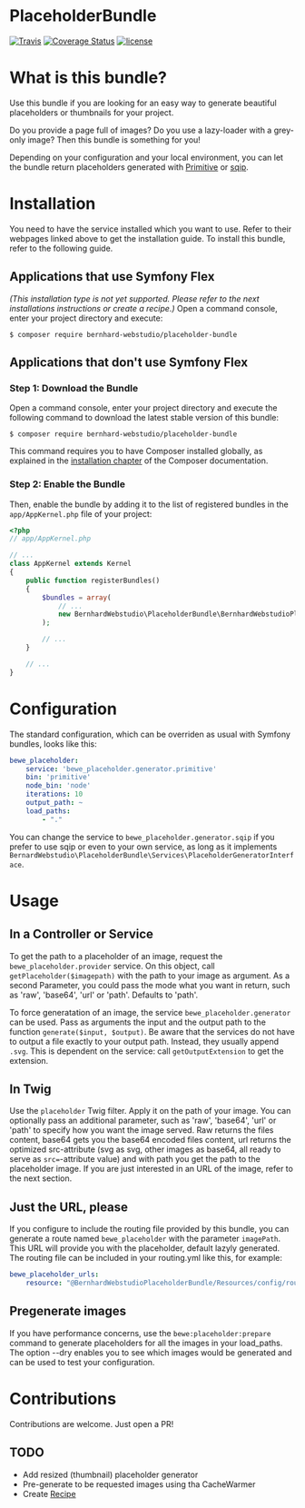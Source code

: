 # PlaceholderBundle

[![Travis](https://img.shields.io/travis/BernhardWebstudio/PlaceholderBundle.svg?style=flat-square)](https://travis-ci.org/BernhardWebstudio/PlaceholderBundle)
[![Coverage Status](https://img.shields.io/coveralls/github/BernhardWebstudio/PlaceholderBundle.svg?style=flat-square)](https://coveralls.io/github/BernhardWebstudio/PlaceholderBundle?branch=master)
[![license](https://img.shields.io/github/license/mashape/apistatus.svg?style=flat-square)](https://opensource.org/licenses/MIT)

What is this bundle?
============

Use this bundle if you are looking for an easy way to generate beautiful placeholders or thumbnails for your project. 

Do you provide a page full of images? Do you use a lazy-loader with a grey-only image? Then this bundle is 
something for you!

Depending on your configuration and your local environment, you can let the bundle return placeholders generated with 
[Primitive](https://github.com/fogleman/primitive) or [sqip](https://github.com/technopagan/sqip/blob/master/README.md).

Installation
============

You need to have the service installed which you want to use. Refer to their webpages linked above to get the installation guide.
To install this bundle, refer to the following guide.

Applications that use Symfony Flex
----------------------------------

*(This installation type is not yet supported. Please refer to the next installations instructions or create a recipe.)*
Open a command console, enter your project directory and execute:

```console
$ composer require bernhard-webstudio/placeholder-bundle
```

Applications that don't use Symfony Flex
----------------------------------------

### Step 1: Download the Bundle

Open a command console, enter your project directory and execute the
following command to download the latest stable version of this bundle:

```console
$ composer require bernhard-webstudio/placeholder-bundle
```

This command requires you to have Composer installed globally, as explained
in the [installation chapter](https://getcomposer.org/doc/00-intro.md)
of the Composer documentation.

### Step 2: Enable the Bundle

Then, enable the bundle by adding it to the list of registered bundles
in the `app/AppKernel.php` file of your project:

```php
<?php
// app/AppKernel.php

// ...
class AppKernel extends Kernel
{
    public function registerBundles()
    {
        $bundles = array(
            // ...
            new BernhardWebstudio\PlaceholderBundle\BernhardWebstudioPlaceholderBundle(),
        );

        // ...
    }

    // ...
}
```

Configuration
============

The standard configuration, which can be overriden as usual with Symfony bundles, looks like this:

```yaml
bewe_placeholder:
    service: 'bewe_placeholder.generator.primitive'
    bin: 'primitive'
    node_bin: 'node'
    iterations: 10
    output_path: ~
    load_paths:
        - "."
```

You can change the service to `bewe_placeholder.generator.sqip` if you prefer to use sqip or even 
to your own service, as long as it implements `BernardWebstudio\PlaceholderBundle\Services\PlaceholderGeneratorInterface`.

Usage
============

## In a Controller or Service
To get the path to a placeholder of an image, request the `bewe_placeholder.provider` service. 
On this object, call `getPlaceholder($imagepath)` with the path to your image as argument. As a second 
Parameter, you could pass the mode what you want in return, such as 'raw', 'base64', 'url' or 'path'. 
Defaults to 'path'.

To force generatation of an image, the service `bewe_placeholder.generator` can be used. Pass 
as arguments the input and the output path to the function `generate($input, $output)`. 
Be aware that the services do not have to output a file exactly to your output path. 
Instead, they usually append `.svg`. This is dependent on the service: call `getOutputExtension` 
to get the extension.

## In Twig
Use the `placeholder` Twig filter. Apply it on the path of your image. You can optionally pass 
an additional parameter, such as 'raw', 'base64', 'url' or 'path' to specify how you want the image served. 
Raw returns the files content, base64 gets you the base64 encoded files content, url returns 
the optimized src-attribute (svg as svg, other images as base64, all ready to serve as `src=`-attribute value) 
and with path you get the path to the placeholder image.
If you are just interested in an URL of the image, refer to the next section.

## Just the URL, please
If you configure to include the routing file provided by this bundle, you can generate 
a route named `bewe_placeholder` with the parameter `imagePath`. This URL will provide you 
with the placeholder, default lazyly generated. The routing file can be included in your 
routing.yml like this, for example:
```yaml
bewe_placeholder_urls:
    resource: "@BernhardWebstudioPlaceholderBundle/Resources/config/routing.yaml"
```

## Pregenerate images
If you have performance concerns, use the `bewe:placeholder:prepare` command to generate placeholders for all 
the images in your load_paths. The option --dry enables you to see which images would be generated and can be used 
to test your configuration.

Contributions
============

Contributions are welcome. Just open a PR!

## TODO

- Add resized (thumbnail) placeholder generator
- Pre-generate to be requested images using tha CacheWarmer
- Create [Recipe](https://github.com/symfony/recipes)